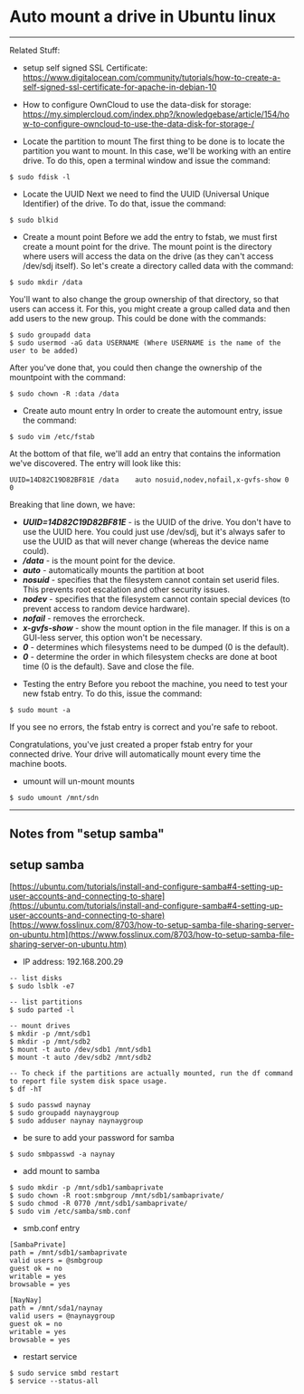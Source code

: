 # Auto mount a drive in Ubuntu linux

---
Related Stuff:
* setup self signed SSL Certificate: https://www.digitalocean.com/community/tutorials/how-to-create-a-self-signed-ssl-certificate-for-apache-in-debian-10
* How to configure OwnCloud to use the data-disk for storage: https://my.simplercloud.com/index.php?/knowledgebase/article/154/how-to-configure-owncloud-to-use-the-data-disk-for-storage-/

* Locate the partition to mount
The first thing to be done is to locate the partition you want to mount. In this case, we'll be working with an entire drive. To do this, open a terminal window and issue the command:
```
$ sudo fdisk -l
```

* Locate the UUID
Next we need to find the UUID (Universal Unique Identifier) of the drive. To do that, issue the command:
```
$ sudo blkid
```

* Create a mount point
Before we add the entry to fstab, we must first create a mount point for the drive. The mount point is the directory where users will access the data on the drive (as they can't access /dev/sdj itself). So let's create a directory called data with the command:
```
$ sudo mkdir /data
```
You'll want to also change the group ownership of that directory, so that users can access it. For this, you might create a group called data and then add users to the new group. This could be done with the commands:
```
$ sudo groupadd data
$ sudo usermod -aG data USERNAME (Where USERNAME is the name of the user to be added)
```
After you've done that, you could then change the ownership of the mountpoint with the command:
```
$ sudo chown -R :data /data
```

* Create auto mount entry
In order to create the automount entry, issue the command:
```
$ sudo vim /etc/fstab
```
At the bottom of that file, we'll add an entry that contains the information we've discovered. The entry will look like this:
```
UUID=14D82C19D82BF81E /data    auto nosuid,nodev,nofail,x-gvfs-show 0 0
```
Breaking that line down, we have:
- ***UUID=14D82C19D82BF81E*** - is the UUID of the drive. You don't have to use the UUID here. You could just use /dev/sdj, but it's always safer to use the UUID as that will never change (whereas the device name could).
- ***/data*** - is the mount point for the device.
- ***auto*** - automatically mounts the partition at boot 
- ***nosuid*** - specifies that the filesystem cannot contain set userid files. This prevents root escalation and other security issues.
- ***nodev*** - specifies that the filesystem cannot contain special devices (to prevent access to random device hardware).
- ***nofail*** - removes the errorcheck.
- ***x-gvfs-show*** - show the mount option in the file manager. If this is on a GUI-less server, this option won't be necessary.
- ***0*** - determines which filesystems need to be dumped (0 is the default).
- ***0*** - determine the order in which filesystem checks are done at boot time (0 is the default).
Save and close the file.

* Testing the entry
Before you reboot the machine, you need to test your new fstab entry. To do this, issue the command:
```
$ sudo mount -a
```
If you see no errors, the fstab entry is correct and you're safe to reboot.

Congratulations, you've just created a proper fstab entry for your connected drive. Your drive will automatically mount every time the machine boots.

* umount will un-mount mounts
```
$ sudo umount /mnt/sdn
```
---

## Notes from "setup samba"
## setup samba
[https://ubuntu.com/tutorials/install-and-configure-samba#4-setting-up-user-accounts-and-connecting-to-share](https://ubuntu.com/tutorials/install-and-configure-samba#4-setting-up-user-accounts-and-connecting-to-share)
[https://www.fosslinux.com/8703/how-to-setup-samba-file-sharing-server-on-ubuntu.htm](https://www.fosslinux.com/8703/how-to-setup-samba-file-sharing-server-on-ubuntu.htm)

* IP address: 192.168.200.29
```
-- list disks
$ sudo lsblk -e7

-- list partitions
$ sudo parted -l

-- mount drives
$ mkdir -p /mnt/sdb1
$ mkdir -p /mnt/sdb2
$ mount -t auto /dev/sdb1 /mnt/sdb1
$ mount -t auto /dev/sdb2 /mnt/sdb2

-- To check if the partitions are actually mounted, run the df command to report file system disk space usage.
$ df -hT
```
```
$ sudo passwd naynay
$ sudo groupadd naynaygroup
$ sudo adduser naynay naynaygroup
```
* be sure to add your password for samba
```
$ sudo smbpasswd -a naynay
```

* add mount to samba
```
$ sudo mkdir -p /mnt/sdb1/sambaprivate
$ sudo chown -R root:smbgroup /mnt/sdb1/sambaprivate/
$ sudo chmod -R 0770 /mnt/sdb1/sambaprivate/
$ sudo vim /etc/samba/smb.conf
```
* smb.conf entry
```
[SambaPrivate]
path = /mnt/sdb1/sambaprivate
valid users = @smbgroup
guest ok = no
writable = yes
browsable = yes

[NayNay]
path = /mnt/sda1/naynay
valid users = @naynaygroup
guest ok = no
writable = yes
browsable = yes
```
* restart service
```
$ sudo service smbd restart
$ service --status-all
```